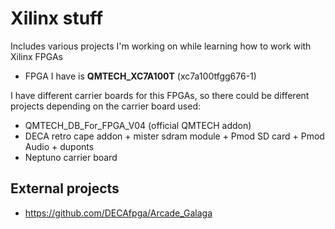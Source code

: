 # Xilinx stuff

Includes various projects I'm working on while learning how to work with Xilinx FPGAs

* FPGA I have is **QMTECH_XC7A100T** (xc7a100tfgg676-1)

I have different carrier boards for this FPGAs, so there could be different projects depending on the carrier board used:

* QMTECH_DB_For_FPGA_V04   (official QMTECH addon)
* DECA retro cape addon + mister sdram module + Pmod SD card + Pmod Audio + duponts
* Neptuno carrier board

## External projects

* https://github.com/DECAfpga/Arcade_Galaga

